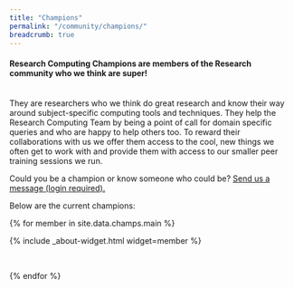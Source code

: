 ```yaml
---
title: "Champions"
permalink: "/community/champions/"
breadcrumb: true
---
```


#### Research Computing Champions are members of the Research community who we think are super!
<br>
They are researchers who we think do great research and know their way around subject-specific computing tools and techniques. They help the Research Computing Team by being a point of call for domain specific queries and who are happy to help others too. To reward their collaborations with us we offer them access to the cool, new things we often get to work with and provide them with access to our smaller peer training sessions we run.

Could you be a champion or know someone who could be? [Send us a message (login required).](https://leeds.service-now.com/it?id=sc_cat_item&sys_id=7587b2530f675f00a82247ece1050eda)

Below are the current champions:

{% for member in site.data.champs.main %}

  {% include _about-widget.html widget=member %}

  <br>

{% endfor %}
